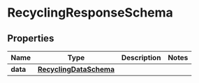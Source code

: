 

# RecyclingResponseSchema


## Properties

| Name | Type | Description | Notes |
|------------ | ------------- | ------------- | -------------|
|**data** | [**RecyclingDataSchema**](RecyclingDataSchema.md) |  |  |



